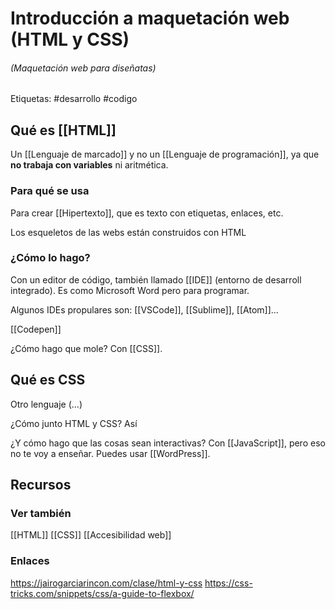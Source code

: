 # Introducción a maquetación web (HTML y CSS)
###### (Maquetación web para diseñatas)
Etiquetas: #desarrollo #codigo

## Qué es [[HTML]]
Un [[Lenguaje de marcado]] y no un [[Lenguaje de programación]], ya que **no trabaja con variables** ni aritmética.

### Para qué se usa
Para crear [[Hipertexto]], que es texto con etiquetas, enlaces, etc.

Los esqueletos de las webs están construidos con HTML

### ¿Cómo lo hago?
Con un editor de código, también llamado [[IDE]] (entorno de desarroll integrado). Es como Microsoft Word pero para programar.

Algunos IDEs propulares son: [[VSCode]], [[Sublime]], [[Atom]]...

[[Codepen]]

¿Cómo hago que mole? Con [[CSS]].

## Qué es CSS
Otro lenguaje (...)

¿Cómo junto HTML y CSS?
Así

¿Y cómo hago que las cosas sean interactivas?
Con [[JavaScript]], pero eso no te voy a enseñar. Puedes usar [[WordPress]].

## Recursos
### Ver también
[[HTML]]
[[CSS]]
[[Accesibilidad web]]

### Enlaces
https://jairogarciarincon.com/clase/html-y-css
https://css-tricks.com/snippets/css/a-guide-to-flexbox/
